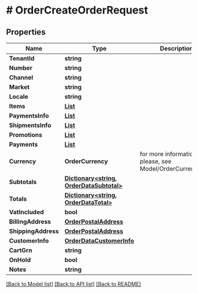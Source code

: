 # # OrderCreateOrderRequest


## Properties 


Name | Type | Description | Notes
------------ | ------------- | ------------- | -------------
**TenantId**| **string** |   | [optional]
**Number**| **string** |   | [optional]
**Channel**| **string** |   | [optional]
**Market**| **string** |   | [optional]
**Locale**| **string** |   | [optional]
**Items**| [**List<OrderOrderDataItem>**](OrderOrderDataItem.md) |   | [optional]
**PaymentsInfo**| [**List<OrderDataPaymentInfo>**](OrderDataPaymentInfo.md) |   | [optional]
**ShipmentsInfo**| [**List<OrderDataShipmentInfo>**](OrderDataShipmentInfo.md) |   | [optional]
**Promotions**| [**List<OrderDataPromotionInfo>**](OrderDataPromotionInfo.md) |   | [optional]
**Payments**| [**List<CreateOrderRequestInitialPayment>**](CreateOrderRequestInitialPayment.md) |   | [optional]
**Currency**| **OrderCurrency** |  for more information please, see Model/OrderCurrency.php  | [optional]
**Subtotals**| [**Dictionary<string, OrderDataSubtotal>**](OrderDataSubtotal.md) |   | [optional]
**Totals**| [**Dictionary<string, OrderDataTotal>**](OrderDataTotal.md) |   | [optional]
**VatIncluded**| **bool** |   | [optional]
**BillingAddress**| [**OrderPostalAddress**](OrderPostalAddress.md) |   | [optional]
**ShippingAddress**| [**OrderPostalAddress**](OrderPostalAddress.md) |   | [optional]
**CustomerInfo**| [**OrderDataCustomerInfo**](OrderDataCustomerInfo.md) |   | [optional]
**CartGrn**| **string** |   | [optional]
**OnHold**| **bool** |   | [optional]
**Notes**| **string** |   | [optional]


[[Back to Model list]](../../README.md#models) [[Back to API list]](../../README.md#endpoints) [[Back to README]](../../README.md)

